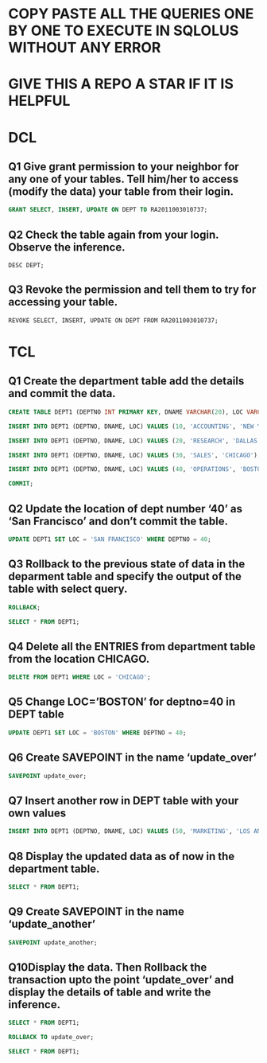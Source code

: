 # COPY PASTE ALL THE QUERIES ONE BY ONE TO EXECUTE IN SQLOLUS WITHOUT ANY ERROR
# GIVE THIS A REPO A STAR IF IT IS HELPFUL

# DCL
## Q1 Give grant permission to your neighbor for any one of your tables. Tell him/her to access (modify the data) your table from their login.
```SQL
GRANT SELECT, INSERT, UPDATE ON DEPT TO RA2011003010737;
```

## Q2 Check the table again from your login. Observe the inference.
```
DESC DEPT;
```

## Q3 Revoke the permission and tell them to try for accessing your table.
```
REVOKE SELECT, INSERT, UPDATE ON DEPT FROM RA2011003010737;
```

# TCL
## Q1 Create the department table add the details and commit the data.

```sql
CREATE TABLE DEPT1 (DEPTNO INT PRIMARY KEY, DNAME VARCHAR(20), LOC VARCHAR(20));
```
```sql
INSERT INTO DEPT1 (DEPTNO, DNAME, LOC) VALUES (10, 'ACCOUNTING', 'NEW YORK');
```
```sql
INSERT INTO DEPT1 (DEPTNO, DNAME, LOC) VALUES (20, 'RESEARCH', 'DALLAS');
```
```sql
INSERT INTO DEPT1 (DEPTNO, DNAME, LOC) VALUES (30, 'SALES', 'CHICAGO');
```
```sql
INSERT INTO DEPT1 (DEPTNO, DNAME, LOC) VALUES (40, 'OPERATIONS', 'BOSTON');
```
```sql
COMMIT;
```

## Q2 Update the location of dept number ‘40’ as ‘San Francisco’  and don’t commit the table.
```sql
UPDATE DEPT1 SET LOC = 'SAN FRANCISCO' WHERE DEPTNO = 40;
```

## Q3 Rollback to the previous state of data in the deparment table and specify the output of the table with select query.
```SQL
ROLLBACK;
```
```SQL
SELECT * FROM DEPT1;
```

## Q4 Delete all the ENTRIES from department table from the location CHICAGO.
```SQL
DELETE FROM DEPT1 WHERE LOC = 'CHICAGO';
```
 
## Q5 Change LOC=’BOSTON’ for deptno=40 in DEPT table
```SQL
UPDATE DEPT1 SET LOC = 'BOSTON' WHERE DEPTNO = 40;
```

## Q6 Create SAVEPOINT in the name ‘update_over’
```SQL
SAVEPOINT update_over;
```

## Q7 Insert another row in DEPT table with your own values
```SQL
INSERT INTO DEPT1 (DEPTNO, DNAME, LOC) VALUES (50, 'MARKETING', 'LOS ANGELES');
```

## Q8 Display the updated data as of now in the department table.
```SQL
SELECT * FROM DEPT1;
```

## Q9 Create SAVEPOINT in the name ‘update_another’
```SQL
SAVEPOINT update_another;
```

## Q10Display the data. Then Rollback the transaction upto the point ‘update_over’ and display the details of table and write the inference.
```SQL
SELECT * FROM DEPT1;
```
```SQL
ROLLBACK TO update_over;
```
```SQL
SELECT * FROM DEPT1;
```
